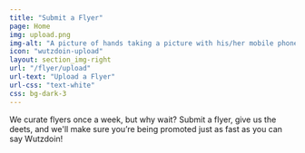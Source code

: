 ```yaml
---
title: "Submit a Flyer"
page: Home
img: upload.png
img-alt: "A picture of hands taking a picture with his/her mobile phone of a bulletin board full of flyers."
icon: "wutzdoin-upload"
layout: section_img-right
url: "/flyer/upload"
url-text: "Upload a Flyer"
url-css: "text-white"
css: bg-dark-3
---
```

We curate flyers once a week, but why wait? Submit a flyer, give us the deets, and we'll make sure you’re being promoted just as fast as you can say Wutzdoin!
